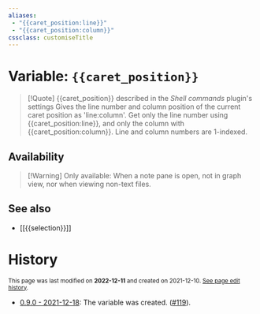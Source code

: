 ```yaml
---
aliases:
 - "{{caret_position:line}}"
 - "{{caret_position:column}}"
cssclass: customiseTitle
---
```

# Variable: `{{caret_position}}`
> [!Quote] {{caret_position}} described in the *Shell commands* plugin's settings
> Gives the line number and column position of the current caret position as 'line:column'. Get only the line number using {{caret_position:line}}, and only the column with {{caret_position:column}}. Line and column numbers are 1-indexed.

## Availability
> [!Warning] Only available:
> When a note pane is open, not in graph view, nor when viewing non-text files.

## See also
- [[{{selection}}]]

# History
<small>This page was last modified on <strong>2022-12-11</strong> and created on 2021-12-10. <a href="https://github.com/Taitava/obsidian-shellcommands-documentation/commits/main/./Variables/%7B%7Bcaret_position%7D%7D.md">See page edit history</a>.</small>
- [0.9.0 - 2021-12-18](https://github.com/Taitava/obsidian-shellcommands/blob/main/CHANGELOG.md#090---2021-12-18): The variable was created. ([#119](https://github.com/Taitava/obsidian-shellcommands/issues/119)).